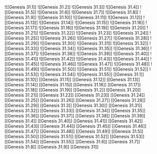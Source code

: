 ![[Genesis 31.1]]
![[Genesis 31.2]]
![[Genesis 31.3]]
![[Genesis 31.4]]
![[Genesis 31.5]]
![[Genesis 31.6]]
![[Genesis 31.7]]
![[Genesis 31.8]]
![[Genesis 31.9]]
![[Genesis 31.10]]
![[Genesis 31.11]]
![[Genesis 31.12]]
![[Genesis 31.13]]
![[Genesis 31.14]]
![[Genesis 31.15]]
![[Genesis 31.16]]
![[Genesis 31.17]]
![[Genesis 31.18]]
![[Genesis 31.19]]
![[Genesis 31.20]]
![[Genesis 31.21]]
![[Genesis 31.22]]
![[Genesis 31.23]]
![[Genesis 31.24]]
![[Genesis 31.25]]
![[Genesis 31.26]]
![[Genesis 31.27]]
![[Genesis 31.28]]
![[Genesis 31.29]]
![[Genesis 31.30]]
![[Genesis 31.31]]
![[Genesis 31.32]]
![[Genesis 31.33]]
![[Genesis 31.34]]
![[Genesis 31.35]]
![[Genesis 31.36]]
![[Genesis 31.37]]
![[Genesis 31.38]]
![[Genesis 31.39]]
![[Genesis 31.40]]
![[Genesis 31.41]]
![[Genesis 31.42]]
![[Genesis 31.43]]
![[Genesis 31.44]]
![[Genesis 31.45]]
![[Genesis 31.46]]
![[Genesis 31.47]]
![[Genesis 31.48]]
![[Genesis 31.49]]
![[Genesis 31.50]]
![[Genesis 31.51]]
![[Genesis 31.52]]
![[Genesis 31.53]]
![[Genesis 31.54]]
![[Genesis 31.55]]
[[Genesis 31.1]]
[[Genesis 31.10]]
[[Genesis 31.11]]
[[Genesis 31.12]]
[[Genesis 31.13]]
[[Genesis 31.14]]
[[Genesis 31.15]]
[[Genesis 31.16]]
[[Genesis 31.17]]
[[Genesis 31.18]]
[[Genesis 31.19]]
[[Genesis 31.2]]
[[Genesis 31.20]]
[[Genesis 31.21]]
[[Genesis 31.22]]
[[Genesis 31.23]]
[[Genesis 31.24]]
[[Genesis 31.25]]
[[Genesis 31.26]]
[[Genesis 31.27]]
[[Genesis 31.28]]
[[Genesis 31.29]]
[[Genesis 31.3]]
[[Genesis 31.30]]
[[Genesis 31.31]]
[[Genesis 31.32]]
[[Genesis 31.33]]
[[Genesis 31.34]]
[[Genesis 31.35]]
[[Genesis 31.36]]
[[Genesis 31.37]]
[[Genesis 31.38]]
[[Genesis 31.39]]
[[Genesis 31.4]]
[[Genesis 31.40]]
[[Genesis 31.41]]
[[Genesis 31.42]]
[[Genesis 31.43]]
[[Genesis 31.44]]
[[Genesis 31.45]]
[[Genesis 31.46]]
[[Genesis 31.47]]
[[Genesis 31.48]]
[[Genesis 31.49]]
[[Genesis 31.5]]
[[Genesis 31.50]]
[[Genesis 31.51]]
[[Genesis 31.52]]
[[Genesis 31.53]]
[[Genesis 31.54]]
[[Genesis 31.55]]
[[Genesis 31.6]]
[[Genesis 31.7]]
[[Genesis 31.8]]
[[Genesis 31.9]]
[[Genesis 31]]
